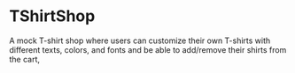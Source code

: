 # TShirtShop
A mock T-shirt shop where users can customize their own T-shirts with different texts, colors, and fonts and be able to add/remove their shirts from the cart,
